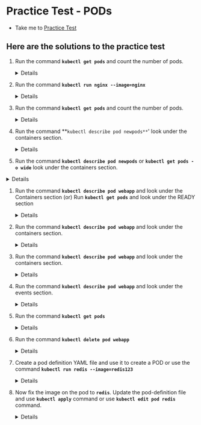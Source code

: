 # Practice Test - PODs
  - Take me to [Practice Test](https://kodekloud.com/courses/539883/lectures/9808164)

## Here are the solutions to the practice test
1. Run the command **`kubectl get pods`** and count the number of pods.
   <details>

   ```
   $ kubectl get pods
   ```
   </details>
   
1. Run the command **`kubectl run nginx --image=nginx`**
   <details>

   ```
   $ kubectl run nginx --image=nginx
   ```
   </details>

1. Run the command **`kubectl get pods`** and count the number of pods.

   <details>

   ```
   $ kubectl get pods
   ```
   </details>

1. Run the command **`kubectl describe pod newpods**`' look under the containers section.

   <details>

   ```
   $ kubectl describe pod newpods
   ```
   </details>

1. Run the command **`kubectl describe pod newpods`** or **`kubectl get pods -o wide`** look under the containers section.

  <details>

   ```
   $ kubectl describe pod newpods
   ```
  </details>

1. Run the command **`kubectl describe pod webapp`** and look under the Containers section (or) Run **`kubectl get pods`** and look under the READY section
   <details>

   ```
   $ kubectl describe pod webapp
   ```
   </details>

1. Run the command **`kubectl describe pod webapp`** and look under the containers section.
   
   <details>

   ```
   $ kubectl describe pod webapp
   ```
   </details>

1. Run the command **`kubectl describe pod webapp`** and look under the containers section.

   <details>

   ```
   $ kubectl describe pod webapp
   ```
   </details>

1. Run the command **`kubectl describe pod webapp`** and look under the events section.

   <details>

   ```
   $ kubectl describe pod webapp
   ```
   
   </details>

1. Run the command **`kubectl get pods`**
   
   <details>

   ```
   $ kubectl get pods
   ```
   
   </details>

1. Run the command **`kubectl delete pod webapp`**

   <details>

   ```
   $ kubectl delete pod webapp
   ```
   
   </details>

1. Create a pod definition YAML file and use it to create a POD or use the command **`kubectl run redis --image=redis123`**

   <details>

   ```
   $ kubectl run redis --image=redis123
   ```
   
   </details>

1. Now fix the image on the pod to **`redis`**. Update the pod-definition file and use **`kubectl apply`** command or use **`kubectl edit pod redis`** command.

   <details>

   ```
   $ kubectl apply
   $ kubectl edit pod redis
   ```
   
   </details>
